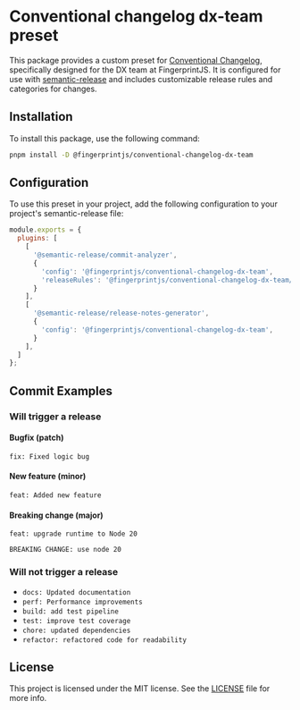 # Conventional changelog dx-team preset

This package provides a custom preset
for [Conventional Changelog](https://github.com/conventional-changelog/conventional-changelog), specifically designed
for the DX team at FingerprintJS. It is configured for use
with [semantic-release](https://github.com/semantic-release/semantic-release) and includes customizable release rules
and categories for changes.

## Installation

To install this package, use the following command:

```bash
pnpm install -D @fingerprintjs/conventional-changelog-dx-team
```

## Configuration

To use this preset in your project, add the following configuration to your project's semantic-release file:

```js
module.exports = {
  plugins: [
    [
      '@semantic-release/commit-analyzer',
      {
        'config': '@fingerprintjs/conventional-changelog-dx-team',
        'releaseRules': '@fingerprintjs/conventional-changelog-dx-team/release-rules'
      }
    ],
    [
      '@semantic-release/release-notes-generator',
      {
        'config': '@fingerprintjs/conventional-changelog-dx-team',
      }
    ],
  ]
};
```

## Commit Examples

### Will trigger a release

#### Bugfix (patch)

`fix: Fixed logic bug`

#### New feature (minor)

`feat: Added new feature`

#### Breaking change (major)

```
feat: upgrade runtime to Node 20 

BREAKING CHANGE: use node 20
```

### Will not trigger a release

- `docs: Updated documentation`
- `perf: Performance improvements`
- `build: add test pipeline`
- `test: improve test coverage`
- `chore: updated dependencies`
- `refactor: refactored code for readability`

## License

This project is licensed under the MIT license. See
the [LICENSE](https://github.com/fingerprintjs/dx-team-toolkit/blob/main/LICENSE) file for more info.
